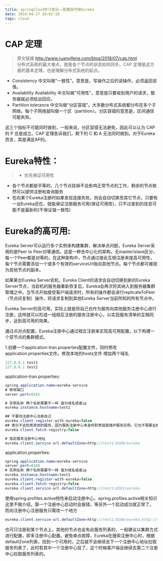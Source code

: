 ```yaml
---
title: springCloud学习笔记——配置高可用Eureka
date: 2019-04-27 10:02:18
tags: cloud
---
```


# CAP 定理

> 原文链接 http://www.ruanyifeng.com/blog/2018/07/cap.html<br>
>  分布式系统的最大难点，就是各个节点的状态如何同步。CAP 定理是这方面的基本定理，也是理解分布式系统的起点。

- Consistency 中文叫做"一致性"。意思是，写操作之后的读操作，必须返回该值。
- Availability Availability 中文叫做"可用性"，意思是只要收到用户的请求，服务器就必须给出回应。
- Partition tolerance 中文叫做"分区容错"。大多数分布式系统都分布在多个子网络。每个子网络就叫做一个区（partition）。分区容错的意思是，区间通信可能失败。

 这三个指标不可能同时做到，一般来说，分区容错无法避免，因此可以认为 CAP 的 P 总是成立。CAP 定理告诉我们，剩下的 C 和 A 无法同时做到。对于Eureka而言，其是满足AP的。

<!--more-->

# Eureka特性：
> - 优先保证可用性

- 各个节点都是平等的，几个节点挂掉不会影响正常节点的工作，剩余的节点依然可以提供注册和查询服务
- 在向某个Eureka注册时如果发现连接失败，则会自动切换至其它节点，只要有一台Eureka还在，就能保证注册服务可用(保证可用性)，只不过查到的信息可能不是最新的(不保证强一致性)

# Eureka的高可用:

Eureka Server可以运行多个实例来构建集群，解决单点问题，Eureka Server采用的是Peer to Peer对等通信。这是一种去中心化的架构，无master/slave区分，每一个Peer都是对等的。在这种架构中，节点通过彼此互相注册来提高可用性，每个节点需要添加一个或多个有效的serviceUrl指向其他节点。每个节点都可被视为其他节点的副本。

如果某台Eureka Server宕机，Eureka Client的请求会自动切换到新的Eureka Server节点，当宕机的服务器重新恢复后，Eureka会再次将其纳入到服务器集群管理之中。当节点开始接受客户端请求时，所有的操作都会进行replicateToPeer（节点间复制）操作，将请求复制到其他Eureka Server当前所知的所有节点中。

Eureka Server的高可用，实际上就是将自己也作为服务向其他服务注册中心进行注册，这样就可以形成一组相互注册的服务注册中心，以实现服务清单的互相同步，达到高可用的效果。

通过点对点配置，Eureka注册中心通过相互注册来实现高可用配置。以下构建一个双节点的集群模式。

1.创建一个application-tran.properties配置文件，同时修改application.properties文件。修改本地的hosts文件
增加两个域名

```java
127.0.0.1 test1
127.0.0.1 test2
```

application-tran.properties:

```java
spring.application.name=eureka-service
# 修改端口
server.port=8181

# 实例名称 两个名称需要不一样 值为域名或者ip
eureka.instance.hostname=test2

## 不要向注册中心注册自己
eureka.client.register-with-eureka=false
## 表示不去检索其他的服务，因为服务注册中心本身的职责就是维护服务实例，它也不需要去检索其他服务
eureka.client.fetch-registry=false

# 指定服务注册中心地址
eureka.client.service-url.defaultZone=http://test1:8180/eureka

```

application.properties:

```java
spring.application.name=eureka-service
server.port=8180
# 实例名称 两个名称需要不一样 值为域名或者ip
eureka.instance.hostname=test1
eureka.client.register-with-eureka=false
eureka.client.fetch-registry=false
eureka.client.service-url.defaultZone=http://test2:8181/eureka
```

使用spring.profiles.active特性来启动注册中心，spring.profiles.active相关知识这里不做介绍，第一个注册中心启动时会报错，等另外一个启动成功就正常了。
而向注册中心注册服务只需改一个地方

```java
eureka.client.service-url.defaultZone=http://test1:8180/eureka,http://test2:8181/eureka
```

也可只注册到某个节点上，其他的节点也会有此服务列表的，一般建议以集群方式进行配置，即多注册中心配置。避免单点故障，Eureka在搜索注册中心时，根据defaultZone列表，找到一个可用的，之后就不会继续去下一个注册中心地址拉取服务列表了，此时若其中一个注册中心挂了，这个时候客户端会继续去第二个注册中心拉取服务列表的。